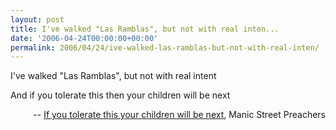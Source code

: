 ```yaml
---
layout: post
title: I've walked "Las Ramblas", but not with real inten...
date: '2006-04-24T00:00:00+00:00'
permalink: 2006/04/24/ive-walked-las-ramblas-but-not-with-real-inten/
---
```

<p class="chorus">I've walked "Las Ramblas", but not with real intent

And if you tolerate this then your children will be next</p><p align="right">-- <a href="http://www.last.fm/music/Manic+Street+Preachers/_/If+You+Tolerate+This+Your+Children+Will+Be+Next">If you tolerate this your children will be next</a>, Manic Street Preachers</p>
